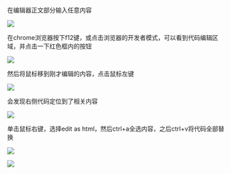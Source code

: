 
在编辑器正文部分输入任意内容  

![](https://user-gold-cdn.xitu.io/2020/1/17/16fb2542dbe00517?w=698&h=414&f=png&s=13946)

在chrome浏览器按下f12键，或点击浏览器的开发者模式，可以看到代码编辑区域，并点击一下红色框内的按钮

![](https://user-gold-cdn.xitu.io/2020/1/17/16fb258a05246dda?w=825&h=614&f=png&s=99158)

然后将鼠标移到刚才编辑的内容，点击鼠标左键

![](https://user-gold-cdn.xitu.io/2020/1/17/16fb259d559d0256?w=672&h=244&f=png&s=14743)

会发现右侧代码定位到了相关内容

![](https://user-gold-cdn.xitu.io/2020/1/17/16fb25aa9543b95b?w=408&h=209&f=png&s=12018)

单击鼠标右键，选择edit as html，然后ctrl+a全选内容，之后ctrl+v将代码全部替换

![](https://user-gold-cdn.xitu.io/2020/1/17/16fb25baabcc8045?w=382&h=442&f=png&s=33191)

![](https://user-gold-cdn.xitu.io/2020/1/17/16fb25d0e69b1104?w=417&h=371&f=png&s=9371)